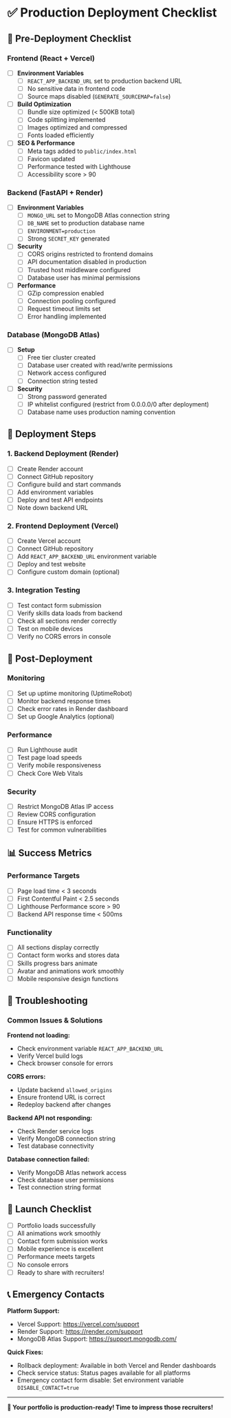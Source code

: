 # ✅ Production Deployment Checklist

## 🎯 Pre-Deployment Checklist

### Frontend (React + Vercel)
- [ ] **Environment Variables**
  - [ ] `REACT_APP_BACKEND_URL` set to production backend URL
  - [ ] No sensitive data in frontend code
  - [ ] Source maps disabled (`GENERATE_SOURCEMAP=false`)

- [ ] **Build Optimization**
  - [ ] Bundle size optimized (< 500KB total)
  - [ ] Code splitting implemented
  - [ ] Images optimized and compressed
  - [ ] Fonts loaded efficiently

- [ ] **SEO & Performance**
  - [ ] Meta tags added to `public/index.html`
  - [ ] Favicon updated
  - [ ] Performance tested with Lighthouse
  - [ ] Accessibility score > 90

### Backend (FastAPI + Render)
- [ ] **Environment Variables**
  - [ ] `MONGO_URL` set to MongoDB Atlas connection string
  - [ ] `DB_NAME` set to production database name
  - [ ] `ENVIRONMENT=production`
  - [ ] Strong `SECRET_KEY` generated

- [ ] **Security**
  - [ ] CORS origins restricted to frontend domains
  - [ ] API documentation disabled in production
  - [ ] Trusted host middleware configured
  - [ ] Database user has minimal permissions

- [ ] **Performance**
  - [ ] GZip compression enabled
  - [ ] Connection pooling configured
  - [ ] Request timeout limits set
  - [ ] Error handling implemented

### Database (MongoDB Atlas)
- [ ] **Setup**
  - [ ] Free tier cluster created
  - [ ] Database user created with read/write permissions
  - [ ] Network access configured
  - [ ] Connection string tested

- [ ] **Security**
  - [ ] Strong password generated
  - [ ] IP whitelist configured (restrict from 0.0.0.0/0 after deployment)
  - [ ] Database name uses production naming convention

## 🚀 Deployment Steps

### 1. Backend Deployment (Render)
- [ ] Create Render account
- [ ] Connect GitHub repository
- [ ] Configure build and start commands
- [ ] Add environment variables
- [ ] Deploy and test API endpoints
- [ ] Note down backend URL

### 2. Frontend Deployment (Vercel)
- [ ] Create Vercel account
- [ ] Connect GitHub repository
- [ ] Add `REACT_APP_BACKEND_URL` environment variable
- [ ] Deploy and test website
- [ ] Configure custom domain (optional)

### 3. Integration Testing
- [ ] Test contact form submission
- [ ] Verify skills data loads from backend
- [ ] Check all sections render correctly
- [ ] Test on mobile devices
- [ ] Verify no CORS errors in console

## 🔧 Post-Deployment

### Monitoring
- [ ] Set up uptime monitoring (UptimeRobot)
- [ ] Monitor backend response times
- [ ] Check error rates in Render dashboard
- [ ] Set up Google Analytics (optional)

### Performance
- [ ] Run Lighthouse audit
- [ ] Test page load speeds
- [ ] Verify mobile responsiveness
- [ ] Check Core Web Vitals

### Security
- [ ] Restrict MongoDB Atlas IP access
- [ ] Review CORS configuration
- [ ] Ensure HTTPS is enforced
- [ ] Test for common vulnerabilities

## 📊 Success Metrics

### Performance Targets
- [ ] Page load time < 3 seconds
- [ ] First Contentful Paint < 2.5 seconds
- [ ] Lighthouse Performance score > 90
- [ ] Backend API response time < 500ms

### Functionality
- [ ] All sections display correctly
- [ ] Contact form works and stores data
- [ ] Skills progress bars animate
- [ ] Avatar and animations work smoothly
- [ ] Mobile responsive design functions

## 🚨 Troubleshooting

### Common Issues & Solutions

**Frontend not loading:**
- Check environment variable `REACT_APP_BACKEND_URL`
- Verify Vercel build logs
- Check browser console for errors

**CORS errors:**
- Update backend `allowed_origins`
- Ensure frontend URL is correct
- Redeploy backend after changes

**Backend API not responding:**
- Check Render service logs
- Verify MongoDB connection string
- Test database connectivity

**Database connection failed:**
- Verify MongoDB Atlas network access
- Check database user permissions
- Test connection string format

## 🎉 Launch Checklist

- [ ] Portfolio loads successfully
- [ ] All animations work smoothly
- [ ] Contact form submission works
- [ ] Mobile experience is excellent
- [ ] Performance meets targets
- [ ] No console errors
- [ ] Ready to share with recruiters!

## 📞 Emergency Contacts

**Platform Support:**
- Vercel Support: https://vercel.com/support
- Render Support: https://render.com/support
- MongoDB Atlas Support: https://support.mongodb.com/

**Quick Fixes:**
- Rollback deployment: Available in both Vercel and Render dashboards
- Check service status: Status pages available for all platforms
- Emergency contact form disable: Set environment variable `DISABLE_CONTACT=true`

---

**🚀 Your portfolio is production-ready! Time to impress those recruiters!**